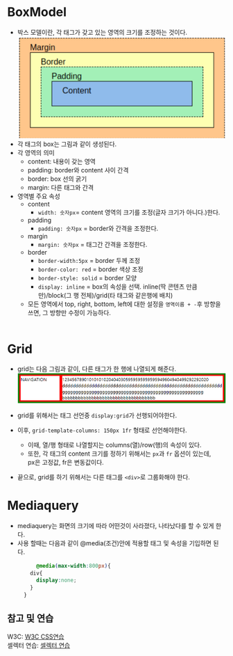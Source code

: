# BoxModel
- 박스 모델이란, 각 태그가 갖고 있는 영역의 크기를 조정하는 것이다.
![box](image/box.png)
- 각 태그의 box는 그림과 같이 생성된다.
- 각 영역의 의미
  - content: 내용이 갖는 영역
  - padding: border와 content 사이 간격
  - border: box 선의 굵기
  - margin: 다른 태그와 간격
- 영역별 주요 속성
  - content
    - `width: 숫자px`= content 영역의 크기를 조정(글자 크기가 아니다.)한다.
  - padding
    - `padding: 숫자px` = border와 간격을 조정한다.
  - margin
    - `margin: 숫자px` = 태그간 간격을 조정한다.
  - border
    - `border-width:5px` = border 두께 조정
    - `border-color: red` = border 색상 조정
    - `border-style: solid` = border 모양
    - `display: inline` = box의 속성을 선택. inline(딱 콘텐츠 만큼만)/block(그 행 전체)/grid(타 태그와 같은행에 배치)
  - 모든 영역에서 top, right, bottom, left에 대한 설정을 `영역이름 + -`후 방향을 쓰면, 그 방향만 수정이 가능하다.<br><br> 
# Grid
- grid는 다음 그림과 같이, 다른 태그가 한 행에 나열되게 해준다.<br>
![grid](image/grid.png)
- grid를 위해서는 태그 선언중 `display:grid`가 선행되어야한다.
- 이후, `grid-template-columns: 150px 1fr` 형태로 선언해야한다.
  - 이때, 열/행 형태로 나열할지는 columns(열)/row(행)의 속성이 있다.
  - 또한, 각 태그의 content 크기를 정하기 위해서는 `px`과 `fr` 옵션이 있는데,<br>px은 고정값, fr은 변동값이다.

- 끝으로, grid를 하기 위해서는 다른 태그를 `<div>`로 그룹화해야 한다.

# Mediaquery
- mediaquery는 화면의 크기에 따라 어떤것이 사라졌다, 나타났다를 할 수 있게 한다.
- 사용 할때는 다음과 같이 @media(조건)안에 적용할 태그 및 속성을 기입하면 된다.
    ```CSS
          @media(max-width:800px){
        div{
          display:none;
        }
      }
    ```

## 참고 및 연습
W3C: <a href="https://www.w3schools.com/css/exercise.asp?filename=exercise_boxmodel3" target="_blank">W3C CSS연습</a>
<br>
셀렉터 연습: <a href="https://codestates.github.io/sw-checkpoint-css-selector-deploy/" target="_blank">셀렉터 연습</a>